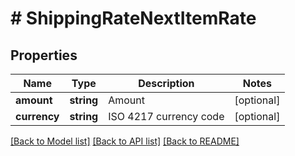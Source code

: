 # # ShippingRateNextItemRate

## Properties

Name | Type | Description | Notes
------------ | ------------- | ------------- | -------------
**amount** | **string** | Amount | [optional] 
**currency** | **string** | ISO 4217 currency code | [optional] 

[[Back to Model list]](../../README.md#documentation-for-models) [[Back to API list]](../../README.md#documentation-for-api-endpoints) [[Back to README]](../../README.md)


